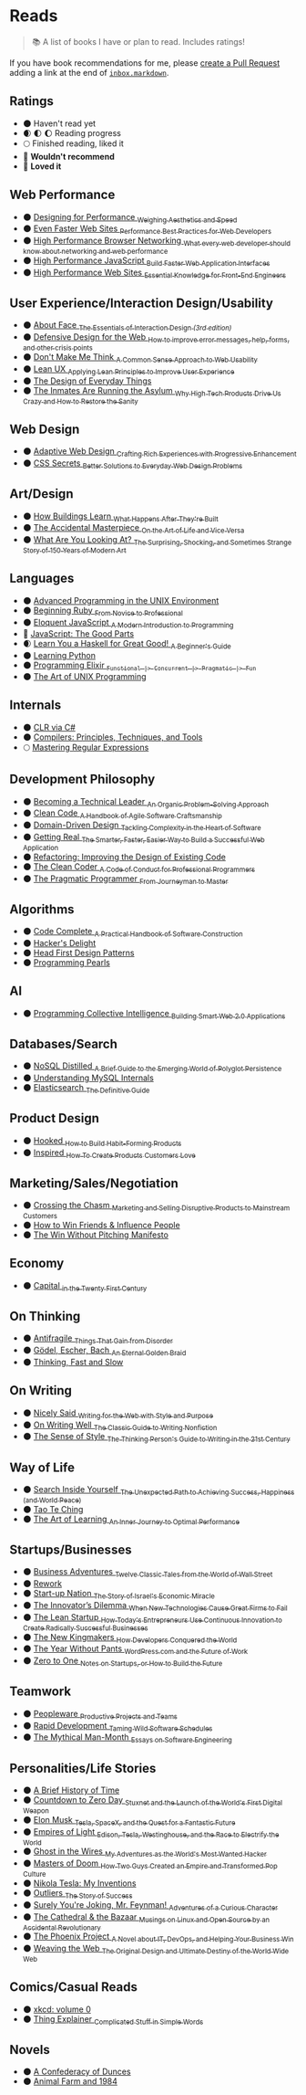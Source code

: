 # Reads

> :books: A list of books I have or plan to read. Includes ratings!

If you have book recommendations for me, please [create a Pull Request](https://github.com/bevacqua/reads/compare) adding a link at the end of [`inbox.markdown`](https://github.com/bevacqua/reads/blob/master/inbox.markdown).

## Ratings

- :new_moon: Haven't read yet
- :waxing_crescent_moon: :first_quarter_moon: :moon: Reading progress
- :full_moon: Finished reading, liked it
- :full_moon_with_face: **Wouldn't recommend**
- :star2: **Loved it**

## Web Performance

- :new_moon: [Designing for Performance <sub>Weighing Aesthetics and Speed</sub>](http://amzn.to/1SCZ0hj)
- :new_moon: [Even Faster Web Sites <sub>Performance Best Practices for Web Developers</sub>](http://amzn.to/1SCYY9b)
- :new_moon: [High Performance Browser Networking <sub>What every web developer should know about networking and web performance</sub>](http://amzn.to/1S6Vo7O)
- :new_moon: [High Performance JavaScript <sub>Build Faster Web Application Interfaces</sub>](http://amzn.to/1PMIWXs)
- :new_moon: [High Performance Web Sites <sub>Essential Knowledge for Front-End Engineers</sub>](http://amzn.to/1PMIVCQ)

## User Experience/Interaction Design/Usability

- :new_moon: [About Face <sub>The Essentials of Interaction Design _(3rd edition)_</sub>](http://amzn.to/1SD0KXQ)
- :new_moon: [Defensive Design for the Web <sub>How to improve error messages, help, forms, and other crisis points</sub>](http://amzn.to/1S6XMeX)
- :new_moon: [Don't Make Me Think <sub>A Common Sense Approach to Web Usability</sub>](http://amzn.to/1SD00SB)
- :new_moon: [Lean UX <sub>Applying Lean Principles to Improve User Experience</sub>](http://amzn.to/1S6V4WA)
- :new_moon: [The Design of Everyday Things](http://amzn.to/1SD0MyZ)
- :new_moon: [The Inmates Are Running the Asylum <sub>Why High Tech Products Drive Us Crazy and How to Restore the Sanity</sub>](http://amzn.to/1S6X80P)

## Web Design

- :new_moon: [Adaptive Web Design <sub>Crafting Rich Experiences with Progressive Enhancement</sub>](http://amzn.to/1SCYY97)
- :new_moon: [CSS Secrets <sub>Better Solutions to Everyday Web Design Problems</sub>](http://amzn.to/1PMIVml)

## Art/Design

- :new_moon: [How Buildings Learn <sub>What Happens After They're Built</sub>](http://amzn.to/1SCYQX0)
- :new_moon: [The Accidental Masterpiece <sub>On the Art of Life and Vice Versa</sub>](http://amzn.to/1SCYXSE)
- :new_moon: [What Are You Looking At? <sub>The Surprising, Shocking, and Sometimes Strange Story of 150 Years of Modern Art</sub>](http://amzn.to/1SCYY90)

## Languages

- :new_moon: [Advanced Programming in the UNIX Environment](http://amzn.to/1S6VLiD)
- :new_moon: [Beginning Ruby <sub>From Novice to Professional</sub>](http://amzn.to/1S6WVee)
- :new_moon: [Eloquent JavaScript <sub>A Modern Introduction to Programming</sub>](http://amzn.to/1S6VxrX)
- :star2: [JavaScript: The Good Parts](http://amzn.to/1SD1gVz)
- :waxing_crescent_moon: [Learn You a Haskell for Great Good! <sub>A Beginner's Guide</sub>](http://amzn.to/1SD1koq)
- :new_moon: [Learning Python](http://amzn.to/1S6XiFt)
- :new_moon: [Programming Elixir <sub>`Functional |> Concurrent |> Pragmatic |> Fun`</sub>](http://amzn.to/1PMIVmv)
- :new_moon: [The Art of UNIX Programming](http://amzn.to/1PMISXS)

## Internals

- :new_moon: [CLR via C#](http://amzn.to/1PhSuHf)
- :new_moon: [Compilers: Principles, Techniques, and Tools](http://amzn.to/1SD1YCe)
- :full_moon: [Mastering Regular Expressions](http://amzn.to/1SD0Ezx)

## Development Philosophy

- :new_moon: [Becoming a Technical Leader <sub>An Organic Problem-Solving Approach</sub>](http://amzn.to/1S6XLHD)
- :new_moon: [Clean Code <sub>A Handbook of Agile Software Craftsmanship</sub>](http://amzn.to/1S6YFnH)
- :new_moon: [Domain-Driven Design <sub>Tackling Complexity in the Heart of Software</sub>](http://amzn.to/1S6WwIL)
- :new_moon: [Getting Real <sub>The Smarter, Faster, Easier Way to Build a Successful Web Application</sub>](http://amzn.to/1SD1FHK)
- :new_moon: [Refactoring: Improving the Design of Existing Code](http://amzn.to/1S6Z49J)
- :new_moon: [The Clean Coder <sub>A Code of Conduct for Professional Programmers</sub>](http://amzn.to/1S6YGrH)
- :new_moon: [The Pragmatic Programmer <sub>From Journeyman to Master</sub>](http://amzn.to/1S6WZdR)

## Algorithms

- :new_moon: [Code Complete <sub>A Practical Handbook of Software Construction</sub>](http://amzn.to/1PhS8R3)
- :new_moon: [Hacker's Delight](http://amzn.to/1S6WsIQ)
- :new_moon: [Head First Design Patterns](http://amzn.to/1S6XaGb)
- :new_moon: [Programming Pearls](http://amzn.to/1SD1fRH)

## AI

- :new_moon: [Programming Collective Intelligence <sub>Building Smart Web 2.0 Applications</sub>](http://amzn.to/1S6WH6L)

## Databases/Search

- :new_moon: [NoSQL Distilled <sub>A Brief Guide to the Emerging World of Polyglot Persistence</sub>](http://amzn.to/1S6W5xP)
- :new_moon: [Understanding MySQL Internals](http://amzn.to/1S6WT5P)
- :new_moon: [Elasticsearch <sub>The Definitive Guide</sub>](http://amzn.to/2a71l4z)

## Product Design

- :new_moon: [Hooked <sub>How to Build Habit-Forming Products</sub>](http://amzn.to/1SCZ0h2)
- :new_moon: [Inspired <sub>How To Create Products Customers Love</sub>](http://amzn.to/1SD1EDE)

## Marketing/Sales/Negotiation

- :new_moon: [Crossing the Chasm <sub>Marketing and Selling Disruptive Products to Mainstream Customers</sub>](http://amzn.to/1SCZnIs)
- :new_moon: [How to Win Friends & Influence People](http://amzn.to/1SCZ0h6)
- :new_moon: [The Win Without Pitching Manifesto](http://amzn.to/1SD0k3G)

## Economy

- :new_moon: [Capital <sub>in the Twenty First Century</sub>](http://amzn.to/2a727OE)

## On Thinking

- :new_moon: [Antifragile <sub>Things That Gain from Disorder</sub>](http://amzn.to/1PMIVmz)
- :new_moon: [Gödel, Escher, Bach <sub>An Eternal Golden Braid</sub>](http://amzn.to/1SCZ00J)
- :new_moon: [Thinking, Fast and Slow](http://amzn.to/1SCZOm6)

## On Writing

- :new_moon: [Nicely Said <sub>Writing for the Web with Style and Purpose</sub>](http://amzn.to/1PMIWXE)
- :new_moon: [On Writing Well <sub>The Classic Guide to Writing Nonfiction</sub>](http://amzn.to/1PMIWqx)
- :new_moon: [The Sense of Style <sub>The Thinking Person's Guide to Writing in the 21st Century</sub>](http://amzn.to/1PMIQz5)

## Way of Life

- :new_moon: [Search Inside Yourself <sub>The Unexpected Path to Achieving Success, Happiness (and World Peace)</sub>](http://amzn.to/1SCYYWw)
- :new_moon: [Tao Te Ching](http://amzn.to/1PMIXKV)
- :new_moon: [The Art of Learning <sub>An Inner Journey to Optimal Performance</sub>](http://amzn.to/1SCZHad)

## Startups/Businesses

- :new_moon: [Business Adventures <sub>Twelve Classic Tales from the World of Wall Street</sub>](http://amzn.to/2aaljeT)
- :new_moon: [Rework](http://amzn.to/1SD1coP)
- :new_moon: [Start-up Nation <sub>The Story of Israel's Economic Miracle</sub>](http://amzn.to/1SCZ0h4)
- :new_moon: [The Innovator’s Dilemma <sub>When New Technologies Cause Great Firms to Fail</sub>](http://amzn.to/1SCYYG9)
- :new_moon: [The Lean Startup <sub>How Today's Entrepreneurs Use Continuous Innovation to Create Radically Successful Businesses</sub>](http://amzn.to/1SD0Qi5)
- :new_moon: [The New Kingmakers <sub>How Developers Conquered the World</sub>](http://amzn.to/2a72jxt)
- :new_moon: [The Year Without Pants <sub>WordPress.com and the Future of Work</sub>](http://amzn.to/1SCZTX1)
- :new_moon: [Zero to One <sub>Notes on Startups, or How to Build the Future</sub>](http://amzn.to/1S6Va0y)

## Teamwork

- :new_moon: [Peopleware <sub>Productive Projects and Teams</sub>](http://amzn.to/1SD1j3S)
- :new_moon: [Rapid Development <sub>Taming Wild Software Schedules</sub>](http://amzn.to/1SD1rAv)
- :new_moon: [The Mythical Man-Month <sub>Essays on Software Engineering</sub>](http://amzn.to/1PhScjL)

## Personalities/Life Stories

- :new_moon: [A Brief History of Time](http://amzn.to/1PMITec)
- :new_moon: [Countdown to Zero Day <sub>Stuxnet and the Launch of the World's First Digital Weapon</sub>](http://amzn.to/1SCZIv0)
- :new_moon: [Elon Musk <sub>Tesla, SpaceX, and the Quest for a Fantastic Future</sub>](http://amzn.to/1PMIWXm)
- :new_moon: [Empires of Light <sub>Edison, Tesla, Westinghouse, and the Race to Electrify the World</sub>](http://amzn.to/1S6Vnki)
- :new_moon: [Ghost in the Wires <sub>My Adventures as the World's Most Wanted Hacker</sub>](http://amzn.to/1SCYYGd)
- :new_moon: [Masters of Doom <sub>How Two Guys Created an Empire and Transformed Pop Culture</sub>](http://amzn.to/1PMISXI)
- :new_moon: [Nikola Tesla: My Inventions](http://amzn.to/1S6YYip)
- :new_moon: [Outliers <sub>The Story of Success</sub>](http://amzn.to/1SCZ0hb)
- :new_moon: [Surely You're Joking, Mr. Feynman! <sub>Adventures of a Curious Character</sub>](http://amzn.to/1S6XwfU)
- :new_moon: [The Cathedral & the Bazaar <sub>Musings on Linux and Open Source by an Accidental Revolutionary</sub>](http://amzn.to/1SCYY93)
- :new_moon: [The Phoenix Project <sub>A Novel about IT, DevOps, and Helping Your Business Win</sub>](http://amzn.to/1PMIWqB)
- :new_moon: [Weaving the Web <sub>The Original Design and Ultimate Destiny of the World Wide Web</sub>](http://amzn.to/1PMITel)

## Comics/Casual Reads

- :new_moon: [xkcd: volume 0](http://amzn.to/1SD1PyG)
- :new_moon: [Thing Explainer <sub>Complicated Stuff in Simple Words</sub>](http://amzn.to/1PMIWqm)

## Novels

- :new_moon: [A Confederacy of Dunces](http://amzn.to/1SCZ0xz)
- :new_moon: [Animal Farm and 1984](http://amzn.to/1SCYYpr)
